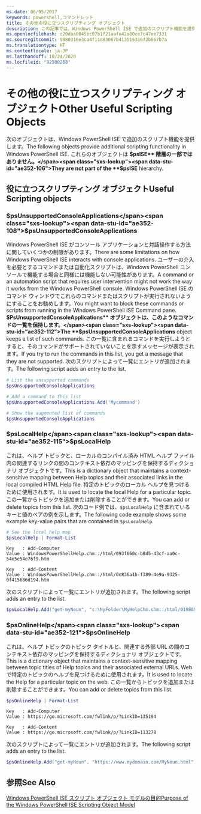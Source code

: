 ```yaml
---
ms.date: 06/05/2017
keywords: powershell,コマンドレット
title: その他の役に立つスクリプティング オブジェクト
description: この記事では、Windows PowerShell ISE で追加のスクリプト機能を提供するオブジェクトについて説明します。
ms.openlocfilehash: c20daa0045bc07b1f21aafa42a80ce7c47ee7331
ms.sourcegitcommit: 9080316e3ca4f11d83067b41351531672b667b7a
ms.translationtype: HT
ms.contentlocale: ja-JP
ms.lasthandoff: 10/24/2020
ms.locfileid: "92500268"
---
```

# <a name="other-useful-scripting-objects"></a><span data-ttu-id="ae352-104">その他の役に立つスクリプティング オブジェクト</span><span class="sxs-lookup"><span data-stu-id="ae352-104">Other Useful Scripting Objects</span></span>

<span data-ttu-id="ae352-105">次のオブジェクトは、Windows PowerShell ISE で追加のスクリプト機能を提供します。</span><span class="sxs-lookup"><span data-stu-id="ae352-105">The following objects provide additional scripting functionality in Windows PowerShell ISE.</span></span> <span data-ttu-id="ae352-106">これらのオブジェクトは **$psISE** 階層の一部ではありません。</span><span class="sxs-lookup"><span data-stu-id="ae352-106">They are not part of the **$psISE** hierarchy.</span></span>

## <a name="useful-scripting-objects"></a><span data-ttu-id="ae352-107">役に立つスクリプティング オブジェクト</span><span class="sxs-lookup"><span data-stu-id="ae352-107">Useful Scripting objects</span></span>

### <a name="psunsupportedconsoleapplications"></a><span data-ttu-id="ae352-108">$psUnsupportedConsoleApplications</span><span class="sxs-lookup"><span data-stu-id="ae352-108">$psUnsupportedConsoleApplications</span></span>

<span data-ttu-id="ae352-109">Windows PowerShell ISE がコンソール アプリケーションと対話操作する方法に関していくつかの制限があります。</span><span class="sxs-lookup"><span data-stu-id="ae352-109">There are some limitations on how Windows PowerShell ISE interacts with console applications.</span></span> <span data-ttu-id="ae352-110">ユーザーの介入を必要とするコマンドまたは自動化スクリプトは、Windows PowerShell コンソールで機能する場合と同様には機能しない可能性があります。</span><span class="sxs-lookup"><span data-stu-id="ae352-110">A command or an automation script that requires user intervention might not work the way it works from the Windows PowerShell console.</span></span> <span data-ttu-id="ae352-111">Windows PowerShell ISE のコマンド ウィンドウでこれらのコマンドまたはスクリプトが実行されないようにすることをお勧めします。</span><span class="sxs-lookup"><span data-stu-id="ae352-111">You might want to block these commands or scripts from running in the Windows PowerShell ISE Command pane.</span></span> <span data-ttu-id="ae352-112">**$PsUnsupportedConsoleApplications** オブジェクトは、このようなコマンドの一覧を保持します。</span><span class="sxs-lookup"><span data-stu-id="ae352-112">The **$psUnsupportedConsoleApplications** object keeps a list of such commands.</span></span> <span data-ttu-id="ae352-113">この一覧に含まれるコマンドを実行しようとすると、そのコマンドがサポートされていないことを示すメッセージが表示されます。</span><span class="sxs-lookup"><span data-stu-id="ae352-113">If you try to run the commands in this list, you get a message that they are not supported.</span></span> <span data-ttu-id="ae352-114">次のスクリプトによって一覧にエントリが追加されます。</span><span class="sxs-lookup"><span data-stu-id="ae352-114">The following script adds an entry to the list.</span></span>

```powershell
# List the unsupported commands
$psUnsupportedConsoleApplications

# Add a command to this list
$psUnsupportedConsoleApplications.Add('Mycommand')

# Show the augmented list of commands
$psUnsupportedConsoleApplications
```

### <a name="pslocalhelp"></a><span data-ttu-id="ae352-115">$psLocalHelp</span><span class="sxs-lookup"><span data-stu-id="ae352-115">$psLocalHelp</span></span>

<span data-ttu-id="ae352-116">これは、ヘルプ トピックと、ローカルのコンパイル済み HTML ヘルプ ファイル内の関連するリンクの間のコンテキスト依存のマッピングを保持するディクショナリ オブジェクトです。</span><span class="sxs-lookup"><span data-stu-id="ae352-116">This is a dictionary object that maintains a context-sensitive mapping between Help topics and their associated links in the local compiled HTML Help file.</span></span> <span data-ttu-id="ae352-117">特定のトピックのローカル ヘルプを見つけるために使用されます。</span><span class="sxs-lookup"><span data-stu-id="ae352-117">It is used to locate the local Help for a particular topic.</span></span> <span data-ttu-id="ae352-118">この一覧からトピックを追加または削除することができます。</span><span class="sxs-lookup"><span data-stu-id="ae352-118">You can add or delete topics from this list.</span></span> <span data-ttu-id="ae352-119">次のコード例では、`$psLocalHelp` に含まれているキーと値のペアの例を示します。</span><span class="sxs-lookup"><span data-stu-id="ae352-119">The following code example shows some example key-value pairs that are contained in `$psLocalHelp`.</span></span>

```powershell
# See the local help map
$psLocalHelp | Format-List
```

```Output
Key   : Add-Computer
Value : WindowsPowerShellHelp.chm::/html/093f660c-b8d5-43cf-aa0c-54e5e54e76f9.htm

Key   : Add-Content
Value : WindowsPowerShellHelp.chm::/html/0c836a1b-f389-4e9a-9325-0f415686d194.htm
```

<span data-ttu-id="ae352-120">次のスクリプトによって一覧にエントリが追加されます。</span><span class="sxs-lookup"><span data-stu-id="ae352-120">The following script adds an entry to the list.</span></span>

```powershell
$psLocalHelp.Add("get-myNoun", "c:\MyFolder\MyHelpChm.chm::/html/0198854a-1298-57ae-aa0c-87b5e5a84712.htm")
```

### <a name="psonlinehelp"></a><span data-ttu-id="ae352-121">$psOnlineHelp</span><span class="sxs-lookup"><span data-stu-id="ae352-121">$psOnlineHelp</span></span>

<span data-ttu-id="ae352-122">これは、ヘルプ トピックのトピック タイトルと、関連する外部 URL の間のコンテキスト依存のマッピングを保持するディクショナリ オブジェクトです。</span><span class="sxs-lookup"><span data-stu-id="ae352-122">This is a dictionary object that maintains a context-sensitive mapping between topic titles of Help topics and their associated external URLs.</span></span> <span data-ttu-id="ae352-123">Web で特定のトピックのヘルプを見つけるために使用されます。</span><span class="sxs-lookup"><span data-stu-id="ae352-123">It is used to locate the Help for a particular topic on the web.</span></span> <span data-ttu-id="ae352-124">この一覧からトピックを追加または削除することができます。</span><span class="sxs-lookup"><span data-stu-id="ae352-124">You can add or delete topics from this list.</span></span>

```powershell
$psOnlineHelp | Format-List
```

```Output
Key   : Add-Computer
Value : https://go.microsoft.com/fwlink/p/?LinkID=135194

Key   : Add-Content
Value : https://go.microsoft.com/fwlink/p/?LinkID=113278
```

<span data-ttu-id="ae352-125">次のスクリプトによって一覧にエントリが追加されます。</span><span class="sxs-lookup"><span data-stu-id="ae352-125">The following script adds an entry to the list.</span></span>

```powershell
$psOnlineHelp.Add("get-myNoun", "https://www.mydomain.com/MyNoun.html")
```

## <a name="see-also"></a><span data-ttu-id="ae352-126">参照</span><span class="sxs-lookup"><span data-stu-id="ae352-126">See Also</span></span>

[<span data-ttu-id="ae352-127">Windows PowerShell ISE スクリプト オブジェクト モデルの目的</span><span class="sxs-lookup"><span data-stu-id="ae352-127">Purpose of the Windows PowerShell ISE Scripting Object Model</span></span>](../components/ise/object-model/Purpose-of-the-Windows-PowerShell-ISE-Scripting-Object-Model.md)
